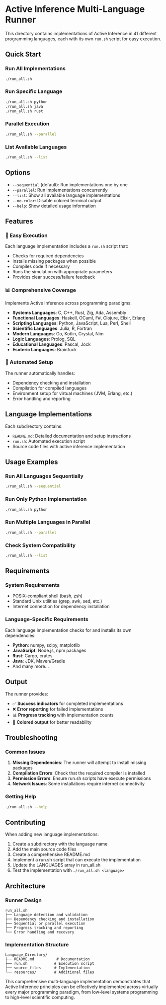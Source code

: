 # Active Inference Multi-Language Runner

This directory contains implementations of Active Inference in 41 different programming languages, each with its own `run.sh` script for easy execution.

## Quick Start

### Run All Implementations
```bash
./run_all.sh
```

### Run Specific Language
```bash
./run_all.sh python
./run_all.sh java
./run_all.sh rust
```

### Parallel Execution
```bash
./run_all.sh --parallel
```

### List Available Languages
```bash
./run_all.sh --list
```

## Options

- `--sequential` (default): Run implementations one by one
- `--parallel`: Run implementations concurrently
- `--list`: Show all available language implementations
- `--no-color`: Disable colored terminal output
- `--help`: Show detailed usage information

## Features

### 🚀 Easy Execution
Each language implementation includes a `run.sh` script that:
- Checks for required dependencies
- Installs missing packages when possible
- Compiles code if necessary
- Runs the simulation with appropriate parameters
- Provides clear success/failure feedback

### 📊 Comprehensive Coverage
Implements Active Inference across programming paradigms:
- **Systems Languages**: C, C++, Rust, Zig, Ada, Assembly
- **Functional Languages**: Haskell, OCaml, F#, Clojure, Elixir, Erlang
- **Scripting Languages**: Python, JavaScript, Lua, Perl, Shell
- **Scientific Languages**: Julia, R, Fortran
- **Modern Languages**: Go, Kotlin, Crystal, Nim
- **Logic Languages**: Prolog, SQL
- **Educational Languages**: Pascal, Jock
- **Esoteric Languages**: Brainfuck

### 🔧 Automated Setup
The runner automatically handles:
- Dependency checking and installation
- Compilation for compiled languages
- Environment setup for virtual machines (JVM, Erlang, etc.)
- Error handling and reporting

## Language Implementations

Each subdirectory contains:
- `README.md`: Detailed documentation and setup instructions
- `run.sh`: Automated execution script
- Source code files with active inference implementation

## Usage Examples

### Run All Languages Sequentially
```bash
./run_all.sh --sequential
```

### Run Only Python Implementation
```bash
./run_all.sh python
```

### Run Multiple Languages in Parallel
```bash
./run_all.sh --parallel
```

### Check System Compatibility
```bash
./run_all.sh --list
```

## Requirements

### System Requirements
- POSIX-compliant shell (bash, zsh)
- Standard Unix utilities (grep, awk, sed, etc.)
- Internet connection for dependency installation

### Language-Specific Requirements
Each language implementation checks for and installs its own dependencies:
- **Python**: numpy, scipy, matplotlib
- **JavaScript**: Node.js, npm packages
- **Rust**: Cargo, crates
- **Java**: JDK, Maven/Gradle
- And many more...

## Output

The runner provides:
- ✅ **Success indicators** for completed implementations
- ❌ **Error reporting** for failed implementations
- 📊 **Progress tracking** with implementation counts
- 🎨 **Colored output** for better readability

## Troubleshooting

### Common Issues

1. **Missing Dependencies**: The runner will attempt to install missing packages
2. **Compilation Errors**: Check that the required compiler is installed
3. **Permission Errors**: Ensure run.sh scripts have execute permissions
4. **Network Issues**: Some installations require internet connectivity

### Getting Help

```bash
./run_all.sh --help
```

## Contributing

When adding new language implementations:

1. Create a subdirectory with the language name
2. Add the main source code files
3. Create a comprehensive README.md
4. Implement a run.sh script that can execute the implementation
5. Update the LANGUAGES array in run_all.sh
6. Test the implementation with `./run_all.sh <language>`

## Architecture

### Runner Design
```
run_all.sh
├── Language detection and validation
├── Dependency checking and installation
├── Sequential or parallel execution
├── Progress tracking and reporting
└── Error handling and recovery
```

### Implementation Structure
```
Language_Directory/
├── README.md          # Documentation
├── run.sh            # Execution script
├── source_files      # Implementation
└── resources/        # Additional files
```

This comprehensive multi-language implementation demonstrates that Active Inference principles can be effectively implemented across virtually every major programming paradigm, from low-level systems programming to high-level scientific computing.

